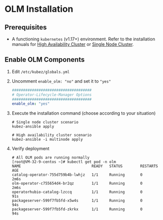 # OLM Installation

## Prerequisites

- A functioning `kubernetes` (v1.17+) environment. Refer to the installation manuals for [High Availability Cluster](../install/multinode.md) or [Single Node Cluster](../install/all-in-one.md).

## Enable OLM Components

1. Edit `/etc/kubez/globals.yml`

2. Uncomment `enable_olm: "no"` and set it to `"yes"`

    ```yaml
    ####################################
    # Operator-Lifecycle-Manager Options
    ####################################
    enable_olm: "yes"
    ```

3. Execute the installation command (choose according to your situation)

    ```shell
    # Single node cluster scenario
    kubez-ansible apply

    # High availability cluster scenario
    kubez-ansible -i multinode apply
    ```

4. Verify deployment

    ```shell
    # All OLM pods are running normally
    [root@VM-32-9-centos ~]# kubectl get pod -n olm
    NAME                                READY   STATUS        RESTARTS   AGE
    catalog-operator-755d759b4b-lwhjz   1/1     Running       0          2m6s
    olm-operator-c755654d4-br2qz        1/1     Running       0          2m6s
    operatorhubio-catalog-lzccq         1/1     Running       0          91s
    packageserver-599f7fb5fd-x5w4s      1/1     Running       0          94s
    packageserver-599f7fb5fd-zkrkx      1/1     Running       0          94s
    ```
